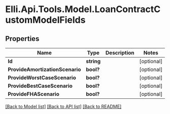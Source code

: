# Elli.Api.Tools.Model.LoanContractCustomModelFields
## Properties

Name | Type | Description | Notes
------------ | ------------- | ------------- | -------------
**Id** | **string** |  | [optional] 
**ProvideAmortizationScenario** | **bool?** |  | [optional] 
**ProvideWorstCaseScenario** | **bool?** |  | [optional] 
**ProvideBestCaseScenario** | **bool?** |  | [optional] 
**ProvideFHAScenario** | **bool?** |  | [optional] 

[[Back to Model list]](../README.md#documentation-for-models) [[Back to API list]](../README.md#documentation-for-api-endpoints) [[Back to README]](../README.md)

